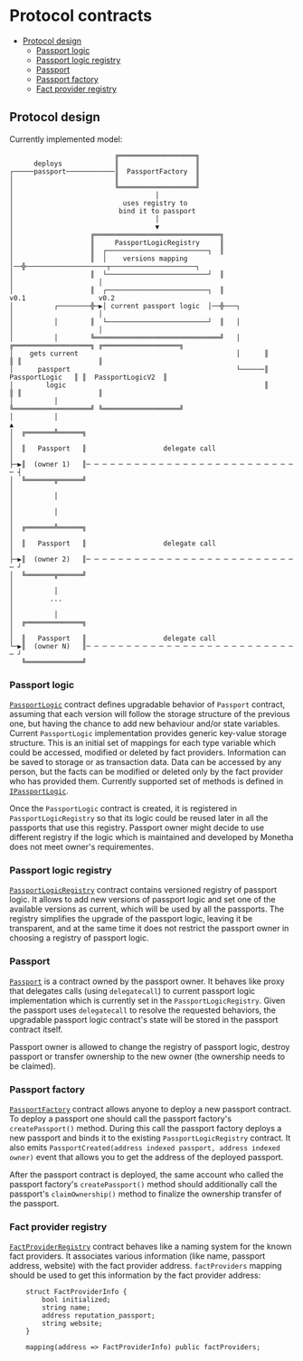 # Protocol contracts

* [Protocol design](#protocol-design)
    * [Passport logic](#passport-logic)
    * [Passport logic registry](#passport-logic-registry)
    * [Passport](#passport)
    * [Passport factory](#passport-factory)
    * [Fact provider registry](#fact-provider-registry)

## Protocol design

Currently implemented model: 

                              ╔═══════════════════╗
          deploys             ║                   ║
    ┌─────passport────────────║  PassportFactory  ║
    │                         ║                   ║
    │                         ╚═══════════════════╝
    │                                   │
    │                           uses registry to
    │                          bind it to passport
    │                                   │
    │                                   ▼
    │                   ╔═══════════════════════════════╗
    │                   ║     PassportLogicRegistry     ║
    │                   ║  ┌─────────────────────────┐  ║
    │                   ║  │    versions mapping     │──╬────────────────────┬─────────────────────┐
    │                   ║  └─────────────────────────┘  ║                    │                     │
    │                   ║  ┌─────────────────────────┐  ║                  v0.1                  v0.2
    │          ┌────────╬─▶│ current passport logic  │──╬───┐                │                     │
    │          │        ║  └─────────────────────────┘  ║   │                │                     │
    │          │        ╚═══════════════════════════════╝   │      ╔═══════════════════╗ ╔═══════════════════╗
    │    gets current                                       │      ║                   ║ ║                   ║
    │      passport                                         └──────║   PassportLogic   ║ ║  PassportLogicV2  ║
    │        logic                                                 ║                   ║ ║                   ║
    │          │                                                   ╚═══════════════════╝ ╚═══════════════════╝
    │          │                                                             ▲
    │  ╔═══════╩══════╗                                                      │
    │  ║   Passport   ║                   delegate call                      │
    ├─▶║  (owner 1)   ║─ ─ ─ ─ ─ ─ ─ ─ ─ ─ ─ ─ ─ ─ ─ ─ ─ ─ ─ ─ ─ ─ ─ ─ ─ ─ ─ ┤
    │  ╚═══════╦══════╝                                                      │
    │          │                                                             │
    │          │                                                             │
    │  ╔═══════╩══════╗                                                      │
    │  ║   Passport   ║                   delegate call                      │
    ├─▶║  (owner 2)   ║─ ─ ─ ─ ─ ─ ─ ─ ─ ─ ─ ─ ─ ─ ─ ─ ─ ─ ─ ─ ─ ─ ─ ─ ─ ─ ─ ┘
    │  ╚═══════╦══════╝                                                      │
    │          │
    │         ...                                                            │
    │          │
    │  ╔══════════════╗                                                      │
    │  ║   Passport   ║                   delegate call
    └─▶║  (owner N)   ║─ ─ ─ ─ ─ ─ ─ ─ ─ ─ ─ ─ ─ ─ ─ ─ ─ ─ ─ ─ ─ ─ ─ ─ ─ ─ ─ ┘
       ╚══════════════╝

### Passport logic

[`PassportLogic`](contracts/PassportLogic.sol) contract defines upgradable behavior of `Passport` contract, assuming that 
each version will follow the storage structure of the previous one, but having the chance to add new behaviour and/or state variables. 
Current `PassportLogic` implementation provides generic key-value storage structure. This is an initial set of mappings for 
each type variable which could be accessed, modified or deleted by fact providers. Information can be saved to storage or as transaction data.
Data can be accessed by any person, but the facts can be modified or deleted only by the fact provider who has provided them. Currently supported set of methods is defined in 
[`IPassportLogic`](contracts/IPassportLogic.sol).

Once the `PassportLogic` contract is created, it is registered in `PassportLogicRegistry` so that its logic 
could be reused later in all the passports that use this registry. Passport owner might decide to use different registry if the logic which is maintained and developed by Monetha does not meet owner's requirementes.

### Passport logic registry
  
[`PassportLogicRegistry`](contracts/PassportLogicRegistry.sol) contract contains versioned registry of passport logic.
It allows to add new versions of passport logic and set one of the available versions as current, which 
will be used by all the passports. The registry simplifies the upgrade of the passport logic, leaving it be transparent,
and at the same time it does not restrict the passport owner in choosing a registry of passport logic.

### Passport

[`Passport`](contracts/Passport.sol) is a contract owned by the passport owner. It behaves like proxy that delegates
calls (using `delegatecall`) to current passport logic implementation which is currently set in the `PassportLogicRegistry`.
Given the passport uses `delegatecall` to resolve the requested behaviors, the upgradable passport logic contract's state
will be stored in the passport contract itself.

Passport owner is allowed to change the registry of passport logic, destroy passport or transfer ownership to the new 
owner (the ownership needs to be claimed).

### Passport factory

[`PassportFactory`](contracts/PassportFactory.sol) contract allows anyone to deploy a new passport contract. To deploy a passport one 
should call the passport factory's `createPassport()` method. During this call the passport factory deploys a new passport 
and binds it to the existing `PassportLogicRegistry` contract. It also emits `PassportCreated(address indexed passport, address indexed owner)`
event that allows you to get the address of the deployed passport.

After the passport contract is deployed, the same account who called the passport factory's `createPassport()` method should 
additionally call the passport's `claimOwnership()` method to finalize the ownership transfer of the passport.

### Fact provider registry

[`FactProviderRegistry`](contracts/FactProviderRegistry.sol) contract behaves like a naming system for the known fact providers.
It associates various information (like name, passport address, website) with the fact provider address. `factProviders` mapping 
should be used to get this information by the fact provider address:

```solidity
    struct FactProviderInfo {
        bool initialized;
        string name;
        address reputation_passport;
        string website;
    }

    mapping(address => FactProviderInfo) public factProviders;
```
